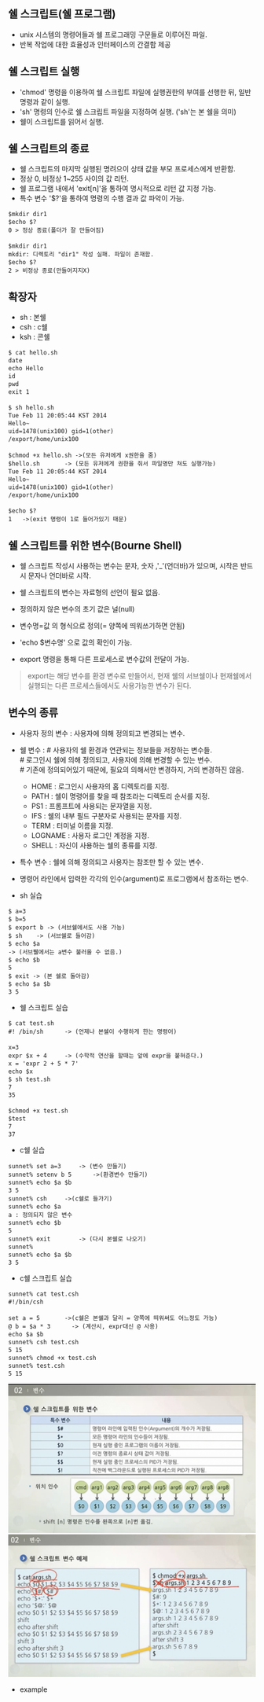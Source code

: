 ## 쉘 스크립트(쉘 프로그램)

* unix 시스템의 명령어들과 쉘 프로그래밍 구문들로 이루어진 파일.
* 반복 작업에 대한 효율성과 인터페이스의 간결함 제공

## 쉘 스크립트 실행

* 'chmod' 명령을 이용하여 쉘 스크립트 파일에 실행권한의 부여를 선행한 뒤, 일반 명령과 같이 실행.
* 'sh' 명령의 인수로 쉘 스크립트 파일을 지정하여 실행. ('sh'는 본 쉘을 의미)
* 쉘이 스크립트를 읽어서 실행.


## 쉘 스크립트의 종료
* 쉘 스크립트의 마지막 실행된 명려으이 상태 값을 부모 프로세스에게 반환함.
* 정상 0, 비정상 1~255 사이의 값 리턴.
* 쉘 프로그램 내에서 'exit[n]'을 통하여 명시적으로 리턴 값 지정 가능.
* 특수 변수 '$?'을 통하여 명령의 수행 결과 값 파악이 가능.

```shell
$mkdir dir1
$echo $?
0 > 정상 종료(폴더가 잘 만들어짐)

$mkdir dir1
mkdir: 디렉토리 "dir1" 작성 실패. 파일이 존재함.
$echo $?
2 > 비정상 종료(만들어지지X)
```

## 확장자
* sh : 본쉘
* csh : c쉘
* ksh : 콘쉘

```shell
$ cat hello.sh
date
echo Hello
id
pwd
exit 1

$ sh hello.sh
Tue Feb 11 20:05:44 KST 2014
Hello~
uid=1478(unix100) gid=1(other)
/export/home/unix100

$chmod +x hello.sh ->(모든 유저에게 x권한을 줌)
$hello.sh       -> (모든 유저에게 권한을 줘서 파일명만 쳐도 실행가능)
Tue Feb 11 20:05:44 KST 2014
Hello~
uid=1478(unix100) gid=1(other)
/export/home/unix100

$echo $?
1   ->(exit 명령이 1로 들어가있기 때문)

```

## 쉘 스크립트를 위한 변수(Bourne Shell)

* 쉘 스크립트 작성시 사용하는 변수는 문자, 숫자 ,'_'(언더바)가 있으며, 시작은 반드시 문자나 언더바로 시작.

* 쉘 스크립트의 변수는 자료형의 선언이 필요 없음.

* 정의하지 않은 변수의 초기 값은 널(null)

* 변수명=값 의 형식으로 정의(= 양쪽에 띄워쓰기하면 안됨)

* 'echo $변수명' 으로 값의 확인이 가능.

* export 명령을 통해 다른 프로세스로 변수값의 전달이 가능.
> export는 해당 변수를 환경 변수로 만들어서, 현재 쉘의 서브쉘이나 현재쉘에서 실행되는 다른 프로세스들에서도 사용가능한 변수가 된다.


## 변수의 종류

* 사용자 정의 변수 : 사용자에 의해 정의되고 변경되는 변수.
* 쉘 변수 : # 사용자의 쉘 환경과 연관되는 정보들을 저장하는 변수들. <br> # 로그인시 쉘에 의해 정의되고, 사용자에 의해 변경할 수 있는 변수. <br> # 기존에 정의되어있기 때문에, 필요의 의해서만 변경하지, 거의 변경하진 않음.

    - HOME : 로그인시 사용자의 홈 디렉토리를 지정.
    - PATH : 쉘이 명령어를 찾을 때 참조라는 디렉토리 순서를 지정.
    - PS1 : 프롬프트에 사용되는 문자열을 지정.
    - IFS : 쉘의 내부 필드 구분자로 사용되는 문자를 지정.
    - TERM : 터미널 이름을 지정.
    - LOGNAME : 사용자 로그인 계정을 지정.
    - SHELL : 자신이 사용하는 쉘의 종류를 지정.

* 특수 변수 : 쉘에 의해 정의되고 사용자는 참조만 할 수 있는 변수.

* 명령어 라인에서 입력한 각각의 인수(argument)로 프로그램에서 참조하는 변수.

* sh 실습

```shell
$ a=3
$ b=5
$ export b -> (서브쉘에서도 사용 가능)
$ sh    -> (서브쉘로 들어감)
$ echo $a
-> (서브뷀에서는 a변수 불러올 수 없음.)
$ echo $b
5
$ exit -> (본 쉘로 돌아감)
$ echo $a $b
3 5
```
* 쉘 스크립트 실습
```shell
$ cat test.sh
#! /bin/sh      -> (언제나 본쉘이 수행하게 한는 명령어)

x=3
expr $x + 4     -> (수학적 연산을 할때는 앞에 expr을 붙혀준다.)
x = 'expr 2 + 5 * 7'
echo $x
$ sh test.sh
7
35

$chmod +x test.sh
$test
7
37
```

* c쉘 실습
```shell
sunnet% set a=3     -> (변수 만들기)
sunnet% setenv b 5      ->(환경변수 만들기)
sunnet% echo $a $b
3 5
sunnet% csh     ->(c쉘로 들가기)
sunnet% echo $a
a : 정의되지 않은 변수
sunnet% echo $b
5
sunnet% exit        -> (다시 본쉘로 나오기)
sunnet%
sunnet% echo $a $b
3 5
```
* c쉘 스크립트 실습
```shell
sunnet% cat test.csh
#!/bin/csh

set a = 5       ->(c쉘은 본쉘과 달리 = 양쪽에 띄워써도 어느정도 가능)
@ b = $a * 3      -> (계산시, expr대신 @ 사용)
echo $a $b
sunnet% csh test.csh
5 15
sunnet% chmod +x test.csh
sunnet% test.csh
5 15
```

![unix](/Image/unix/u1.PNG)
![unix](/Image/unix/u2.PNG)

* example
























